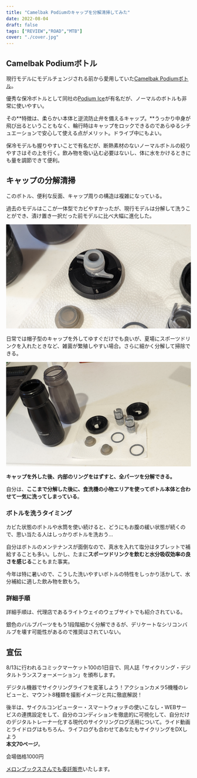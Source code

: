 ```yaml
---
title: "Camelbak Podiumのキャップを分解清掃してみた"
date: 2022-08-04
draft: false
tags: ["REVIEW","ROAD","MTB"]
cover: "./cover.jpg"
---
```


## Camelbak Podiumボトル

<LinkBox url="https://www.amazon.co.jp/dp/B07HGTKSXC/" isAmazonLink />

現行モデルにモデルチェンジされる前から愛用していた[Camelbak Podiumボトル](https://amzn.to/3zxAJ7d)。

優秀な保冷ボトルとして同社の[Podium Ice](https://amzn.to/3SnDAIo)が有名だが、ノーマルのボトルも非常に使いやすい。

その**特徴は、柔らかい本体と逆流防止弁を備えるキャップ。**うっかり中身が飛び出るということもなく、輪行時はキャップをロックできるのであらゆるシチュエーションで安心して使える点がメリット。ドライブ中にもよい。

保冷モデルも握りやすいことで有名だが、断熱素材のないノーマルボトルの絞りやすさはその上を行く。飲み物を吸い込む必要はないし、体に水をかけるときにも量を調節できて便利。

## キャップの分解清掃

このボトル、便利な反面、キャップ周りの構造は複雑になっている。

過去のモデルはここが一体型でカビやすかったが、現行モデルは分解して洗うことができ、漬け置き一択だった前モデルに比べ大幅に進化した。

![帽子型のキャップは簡単に外れる](./start.jpg)

日常では帽子型のキャップを外してゆすぐだけでも良いが、夏場にスポーツドリンクを入れたときなど、雑菌が繁殖しやすい場合。さらに細かく分解して掃除できる。

![分解した状態](./parts.jpg)

**キャップを外した後、内部のリングをはずすと、全パーツを分解できる。**

自分は、**ここまで分解した後に、食洗機の小物エリアを使ってボトル本体と合わせて一気に洗ってしまっている**。

### ボトルを洗うタイミング

カビた状態のボトルや水筒を使い続けると、どうにもお腹の緩い状態が続くので、思い当たる人はしっかりボトルを洗おう…

自分はボトルのメンテナンスが面倒なので、真水を入れて塩分はタブレットで補給することも多い。しかし、たまに**スポーツドリンクを飲むと水分吸収効率の良さを感じる**こともまた事実。

今年は特に暑いので、こうした洗いやすいボトルの特性をしっかり活かして、水分補給に適した飲み物を飲もう。

<LinkBox url="https://www.amazon.co.jp/dp/B07HGTKSXC/" isAmazonLink />

### 詳細手順

詳細手順は、代理店であるライトウェイのウェブサイトでも紹介されている。

銀色のバルブパーツをもう1段階細かく分解できるが、デリケートなシリコンバルブを壊す可能性があるので推奨はされていない。

<LinkBox url="https://www.riteway-jp.com/itemblog/%E3%83%96%E3%83%A9%E3%83%B3%E3%83%89-23631/2019/05/_kamata" />

<!-- textlint-disable -->

## 宣伝

8/13に行われるコミックマーケット100の1日目で、同人誌「サイクリング・デジタルトランスフォーメーション」を頒布します。

<LinkBox url="https://www.gensobunya.net/c100/" />

デジタル機器でサイクリングライフを変革しよう！アクションカメラ5機種のレビューと、マウント8種類を撮影イメージと共に徹底解説！

後半は、サイクルコンピューター・スマートウォッチの使いこなし・WEBサービスの連携設定をして、自分のコンディションを徹底的に可視化して、自分だけのデジタルトレーナー化する現代のサイクリングログ活用について。ライド動画とライドログはもちろん、ライフログも合わせてあなたもサイクリングをDXしよう\
**本文70ページ**。

会場価格1000円

[メロンブックスさんでも委託販売](https://www.melonbooks.co.jp/detail/detail.php?product_id=1579831)いたします。

<!-- textlint-eable -->
